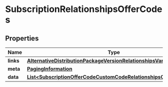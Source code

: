 

# SubscriptionRelationshipsOfferCodes


## Properties

| Name | Type | Description | Notes |
|------------ | ------------- | ------------- | -------------|
|**links** | [**AlternativeDistributionPackageVersionRelationshipsVariantsLinks**](AlternativeDistributionPackageVersionRelationshipsVariantsLinks.md) |  |  [optional] |
|**meta** | [**PagingInformation**](PagingInformation.md) |  |  [optional] |
|**data** | [**List&lt;SubscriptionOfferCodeCustomCodeRelationshipsOfferCodeData&gt;**](SubscriptionOfferCodeCustomCodeRelationshipsOfferCodeData.md) |  |  [optional] |



